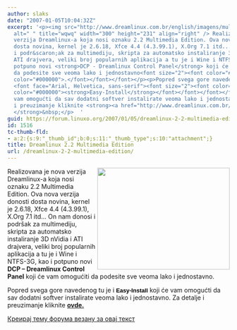 ```yaml
---
author: slaks
date: "2007-01-05T10:04:32Z"
excerpt: '<p><img src="http://www.dreamlinux.com.br/english/imagens/multimedia.jpg"
  alt=" " title="wqwq" width="300" height="231" align="right" /> Realizovana je nova
  verzija Dreamlinux-a koja nosi oznaku 2.2 Multimedia Edition. Ova nova verzija donosti
  dosta novina, kernel je 2.6.18, Xfce 4.4 (4.3.99.1), X.Org 7.1 itd... On nam donosi
  i podr&scaron;ak za multimediju, skripta za automatsko instaliranje 3D nVidia i
  ATI drajvera, veliki broj popularnih aplikacija a tu je i Wine i NTFS-3G, kao i
  potpuno novi <strong>DCP - Dreamlinux Control Panel</strong> koji će vam omogućiti
  da podesite sve veoma lako i jednostavno<font size="2"><font color="#999999"><font
  color="#000000">.</font></font></font></p><p>Popred svega gore navedenog tu je i
  <font face="Arial, Helvetica, sans-serif"><font size="2"><font color="#999999"><font
  color="#000000"><strong>Easy-Install</strong></font></font></font></font> koji će
  vam omogućti da sav dodatni softver instalirate veoma lako i jednostavno. Za detalje
  i preuzimanje kliknite <strong><a href="http://www.dreamlinux.com.br/english/saiba-multimedia.html">ovde.</a>
  </strong>&nbsp;</p>  '
guid: https://forum.linuxo.org/2007/01/05/dreamlinux-2-2-multimedia-edition/
id: 1516
tc-thumb-fld:
- a:2:{s:9:"_thumb_id";b:0;s:11:"_thumb_type";s:10:"attachment";}
title: Dreamlinux 2.2 Multimedia Edition
url: /dreamlinux-2-2-multimedia-edition/
---
```

<img src="http://www.dreamlinux.com.br/english/imagens/multimedia.jpg" alt=" " title="wqwq" width="300" height="231" align="right" /> Realizovana je nova verzija Dreamlinux-a koja nosi oznaku 2.2 Multimedia Edition. Ova nova verzija donosti dosta novina, kernel je 2.6.18, Xfce 4.4 (4.3.99.1), X.Org 7.1 itd&#8230; On nam donosi i podr&scaron;ak za multimediju, skripta za automatsko instaliranje 3D nVidia i ATI drajvera, veliki broj popularnih aplikacija a tu je i Wine i NTFS-3G, kao i potpuno novi **DCP &#8211; Dreamlinux Control Panel** koji će vam omogućiti da podesite sve veoma lako i jednostavno<font size="2"><font color="#999999"><font color="#000000">.</font></font></font>

Popred svega gore navedenog tu je i <font face="Arial, Helvetica, sans-serif"><font size="2"><font color="#999999"><font color="#000000"><strong>Easy-Install</strong></font></font></font></font> koji će vam omogućti da sav dodatni softver instalirate veoma lako i jednostavno. Za detalje i preuzimanje kliknite **[ovde.](http://www.dreamlinux.com.br/english/saiba-multimedia.html)** &nbsp;

<!--break-->

[Креирај тему форума везану за овај текст](https://linuxo.org/nova-tema-na-forumu/?se_pid=1516)